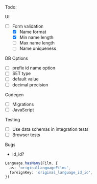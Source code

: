 Todo:

UI

- [ ] Form validation
  - [x] Name format
  - [x] Min name length
  - [ ] Max name length
  - [ ] Name uniqueness

DB Options

- [ ] prefix id name option
- [ ] SET type
- [ ] default value
- [ ] decimal precision

Codegen

- [ ] Migrations
- [ ] JavaScript

Testing

- [ ] Use data schemas in integration tests
- [ ] Browser tests

Bugs

- id_id?

```ts
Language.hasMany(Film, {
  as: 'originalLanguageFilms',
  foreignKey: 'original_language_id_id',
})
```
